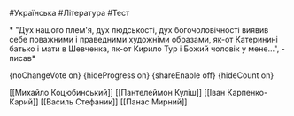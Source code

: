#Українська #Література #Тест

* "Дух нашого плем'я, дух людськості, дух богочоловічності виявив себе поважними і праведними художніми образами, як-от Катеринині батько і мати в Шевченка, як-от Кирило Тур і Божий чоловік у мене...", - писав*

{noChangeVote on}
{hideProgress on}
{shareEnable off}
{hideCount on}

[[Михайло Коцюбинський]]
[[Пантелеймон Куліш]]
[[Іван Карпенко-Карий]]
[[Василь Стефаник]]
[[Панас Мирний]]
